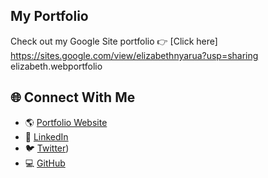## My Portfolio

Check out my Google Site portfolio 👉 [Click here]
https://sites.google.com/view/elizabethnyarua?usp=sharing
 elizabeth.webportfolio
## 🌐 Connect With Me

- 🌎 [Portfolio Website](https://sites.google.com/view/elizabethnyarua?usp=sharing)
- 💼 [LinkedIn](https://www.linkedin.com/in/elizabethnyarua)
- 🐦 [Twitter](https://x.com/ElizabethNyk2?t=pa6ib58t948m059pu6bxyg&s=08))
- 💻 [GitHub](https://github.com/nyaruakamau)
